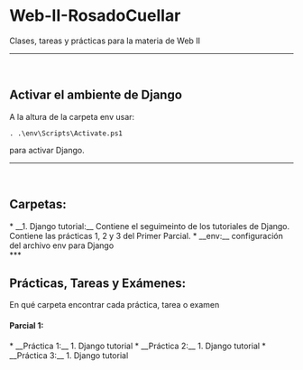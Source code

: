 # Web-II-RosadoCuellar
Clases, tareas y prácticas para la materia de Web II
<br>
***
<br>
<h2>Activar el ambiente de Django</h2>

A la altura de la carpeta env usar:
```
. .\env\Scripts\Activate.ps1
```
para activar Django.
<br>
***
<br>
<h2>Carpetas:</h2>
  * __1. Django tutorial:__ Contiene el seguimeinto de los tutoriales de Django. Contiene las prácticas 1, 2 y 3 del Primer Parcial.
  * __env:__ configuración del archivo env para Django
<br>
***
<br>
<h2>Prácticas, Tareas y Exámenes:</h2>
En qué carpeta encontrar cada práctica, tarea o examen
<h4>Parcial 1:</h4>
  * __Práctica 1:__ 1. Django tutorial
  * __Práctica 2:__ 1. Django tutorial
  * __Práctica 3:__ 1. Django tutorial
